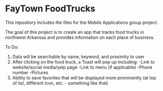 # FayTown FoodTrucks

This repository includes the files for the Mobile Applications group project.

The goal of this project is to create an app that tracks food trucks in northwest Arkansas and provides information on each place of business.

To Do:
1. Data will be searchable by name, keyword, and proximity to user
2. After clicking on the food truck, a Toast will pop up including:
        -Link to website/social media/yelp page
        -Link to menu (if applicable)
        -Phone number
        -Pictures
3. Ability to save favorites that will be displayed more prominently (at top of list, different icon, etc. - something like that)
